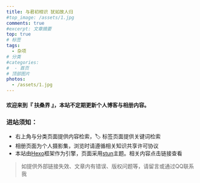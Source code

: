 ```yaml
---
title: 与君初相识 犹如故人归
#top_image: /assets/1.jpg
comments: true
#excerpt: 文章摘要 
top: true
# 标签
tags:
  - 杂项
# 分类
#categories: 
#  - 首页
# 顶部图片
photos:
  - /assets/1.jpg
---
```

#### 欢迎来到『 扶桑界 』，本站不定期更新个人博客与相册内容。

### 进站须知：
- 右上角与分类页面提供内容检索，🏷️  标签页面提供关键词检索
- 相册页面为个人摄影集，浏览时请遵循相关知识共享许可协议
- 本站由[Hexo](https://hexo.io/)框架作为引擎，页面采用[stun](https://github.com/liuyib/hexo-theme-stun)主题。相关内容点击链接查看


>如提供外部链接失效、文章内有错误、版权问题等，请留言或通过QQ联系我